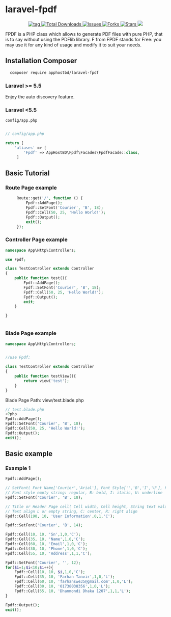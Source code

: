 # laravel-fpdf

<p align="center">
     <a href="https://github.com/apphostbd/laravel-fpdf/tags" alt="tag">
        <img src="https://img.shields.io/github/v/tag/apphostbd/laravel-fpdf" alt="tag"/>
      </a> 
     <a href="https://packagist.org/packages/apphostbd/laravel-fpdf" alt="Total Downloads">
        <img src="https://img.shields.io/packagist/dt/apphostbd/laravel-fpdf" alt="Total Downloads"/>
      </a> 
     <a href="https://github.com/apphostbd/laravel-fpdf/issues" alt="Issues">
        <img src="https://img.shields.io/github/issues/apphostbd/laravel-fpdf" alt="Issues"/>
      </a>  
     <a href="https://github.com/apphostbd/laravel-fpdf/fork" alt="Forks">
        <img src="https://img.shields.io/github/forks/apphostbd/laravel-fpdf"  alt="Forks"/>
      </a>  
     <a href="https://github.com/apphostbd/laravel-fpdf/stargazers" alt="Stars">
        <img src="https://img.shields.io/github/stars/apphostbd/laravel-fpdf"  alt="Stars"/>
      </a>  
     <a href="https://github.com/apphostbd/laravel-fpdf/blob/master/LICENSE" alt="License">
        <img src="https://img.shields.io/github/license/apphostbd/laravel-fpdf" />
      </a>       
</p>


FPDF is a PHP class which allows to generate PDF files with pure PHP, that is to say without using the PDFlib library. F from FPDF stands for Free: you may use it for any kind of usage and modify it to suit your needs.

## Installation Composer
```sh
  composer require apphostbd/laravel-fpdf
```
### Laravel >= 5.5
Enjoy the auto discovery feature. 

### Laravel <5.5
`config/app.php`

```php

// config/app.php

return [
    'aliases' => [
        'Fpdf' => AppHostBD\Fpdf\Facades\FpdfFacade::class,
     ]

```

## Basic Tutorial

### Route Page example
     
```php
     Route::get('/', function () {
         Fpdf::AddPage();
         Fpdf::SetFont('Courier', 'B', 18);
         Fpdf::Cell(50, 25, 'Hello World!');
         Fpdf::Output();
         exit();
     });

```
### Controller Page example

```php
namespace App\Http\Controllers;

use Fpdf;

class TestController extends Controller
{
    public function test(){
        Fpdf::AddPage();
        Fpdf::SetFont('Courier', 'B', 18);
        Fpdf::Cell(50, 25, 'Hello World!');
        Fpdf::Output();
        exit;
    }

}



```

### Blade Page example

```php
namespace App\Http\Controllers;


//use Fpdf;

class TestController extends Controller
{
    public function testView(){
        return view('test');
    }
}   
```
Blade Page Path: view/test.blade.php 

```php
// test.blade.php
<?php
Fpdf::AddPage();
Fpdf::SetFont('Courier', 'B', 18);
Fpdf::Cell(50, 25, 'Hello World!');
Fpdf::Output();
exit();

```

## Basic example
### Example 1
```php
Fpdf::AddPage();

// SetFont( Font Name['Courier','Arial'], Font Style['','B','I','U'], Font Size )
// Font style empty string: regular, B: bold, I: italic, U: underline
Fpdf::SetFont('Courier', 'B', 18);          

// Title or Header Page cell( Cell width, Cell height, String text value, border[0,1], Indicates [0,1,3], Text align['L','C','R'] )
// Text align L or empty string, C: center, R: right align
Fpdf::Cell(190, 10, 'User Information',0,1,'C');

Fpdf::SetFont('Courier', 'B', 14);

Fpdf::Cell(10, 10, 'Sn',1,0,'C');
Fpdf::Cell(35, 10, 'Name',1,0,'C');
Fpdf::Cell(60, 10, 'Email',1,0,'C');
Fpdf::Cell(30, 10, 'Phone',1,0,'C');
Fpdf::Cell(55, 10, 'Address',1,1,'C');

Fpdf::SetFont('Courier', '', 12);
for($i=1;$i<10;$i++){
    Fpdf::Cell(10, 10, $i,1,0,'C');
    Fpdf::Cell(35, 10, 'Farhan Tanvir',1,0,'L');
    Fpdf::Cell(60, 10, 'farhanswe35@gmail.com',1,0,'L');
    Fpdf::Cell(30, 10, '01738038356',1,0,'L');
    Fpdf::Cell(55, 10, 'Dhanmondi Dhaka 1207',1,1,'L');
}

Fpdf::Output();
exit();

```
